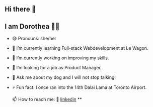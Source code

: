 ## Hi there 👋
## I am Dorothea 👩🏻
- 😄 Pronouns: she/her

- 🌱 I’m currently learning Full-stack Webdevelopment at Le Wagon.
- 🔭 I’m currently working on improving my skills.
- 🤔 I’m looking for a job as  Product Manager.
- 💬 Ask me about my dog and I will not stop talking!
- ⚡ Fun fact: I once ran into the 14th Dalai Lama at Toronto Airport.

   📫 How to reach me:
    👔 [linkedin][linkedin] **

  [linkedin]: https://linkedin.com/in/dorothea-toeller/
